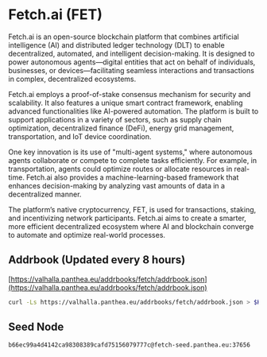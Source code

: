 # Fetch.ai (FET)

Fetch.ai is an open-source blockchain platform that combines artificial intelligence (AI) and distributed ledger technology (DLT) to enable decentralized, automated, and intelligent decision-making. It is designed to power autonomous agents—digital entities that act on behalf of individuals, businesses, or devices—facilitating seamless interactions and transactions in complex, decentralized ecosystems.

Fetch.ai employs a proof-of-stake consensus mechanism for security and scalability. It also features a unique smart contract framework, enabling advanced functionalities like AI-powered automation. The platform is built to support applications in a variety of sectors, such as supply chain optimization, decentralized finance (DeFi), energy grid management, transportation, and IoT device coordination.

One key innovation is its use of "multi-agent systems," where autonomous agents collaborate or compete to complete tasks efficiently. For example, in transportation, agents could optimize routes or allocate resources in real-time. Fetch.ai also provides a machine-learning-based framework that enhances decision-making by analyzing vast amounts of data in a decentralized manner.

The platform’s native cryptocurrency, FET, is used for transactions, staking, and incentivizing network participants. Fetch.ai aims to create a smarter, more efficient decentralized ecosystem where AI and blockchain converge to automate and optimize real-world processes.

## Addrbook (Updated every 8 hours)

[https://valhalla.panthea.eu/addrbooks/fetch/addrbook.json](https://valhalla.panthea.eu/addrbooks/fetch/addrbook.json)

```bash
curl -Ls https://valhalla.panthea.eu/addrbooks/fetch/addrbook.json > $HOME/.fetchd/config/addrbook.json
```

## Seed Node

```url
b66ec99a4d4142ca98308389cafd75156079777c@fetch-seed.panthea.eu:37656
```
